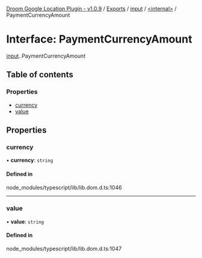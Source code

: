 [Droom Google Location Plugin - v1.0.9](../README.md) / [Exports](../modules.md) / [input](../modules/input.md) / [<internal\>](../modules/input._internal_.md) / PaymentCurrencyAmount

# Interface: PaymentCurrencyAmount

[input](../modules/input.md).[<internal>](../modules/input._internal_.md).PaymentCurrencyAmount

## Table of contents

### Properties

- [currency](input._internal_.PaymentCurrencyAmount.md#currency)
- [value](input._internal_.PaymentCurrencyAmount.md#value)

## Properties

### currency

• **currency**: `string`

#### Defined in

node_modules/typescript/lib/lib.dom.d.ts:1046

___

### value

• **value**: `string`

#### Defined in

node_modules/typescript/lib/lib.dom.d.ts:1047
